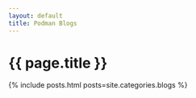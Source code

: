 ```yaml
---
layout: default
title: Podman Blogs
---
```


# {{ page.title }}

{% include posts.html posts=site.categories.blogs %}
